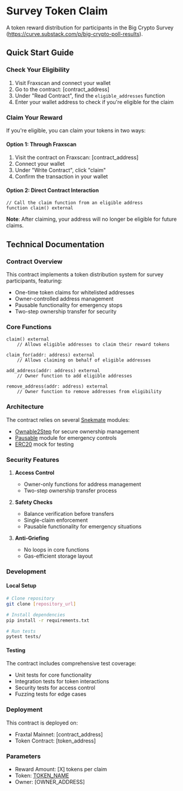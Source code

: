 # Survey Token Claim

A token reward distribution for participants in the Big Crypto Survey (https://curve.substack.com/p/big-crypto-poll-results).

## Quick Start Guide

### Check Your Eligibility

1. Visit Fraxscan and connect your wallet
2. Go to the contract: [contract_address]
3. Under "Read Contract", find the `eligible_addresses` function
4. Enter your wallet address to check if you're eligible for the claim

### Claim Your Reward

If you're eligible, you can claim your tokens in two ways:

#### Option 1: Through Fraxscan
1. Visit the contract on Fraxscan: [contract_address]
2. Connect your wallet
3. Under "Write Contract", click "claim"
4. Confirm the transaction in your wallet

#### Option 2: Direct Contract Interaction
```vyper
// Call the claim function from an eligible address
function claim() external
```

**Note**: After claiming, your address will no longer be eligible for future claims.

## Technical Documentation

### Contract Overview

This contract implements a token distribution system for survey participants, featuring:
- One-time token claims for whitelisted addresses
- Owner-controlled address management
- Pausable functionality for emergency stops
- Two-step ownership transfer for security

### Core Functions

```vyper
claim() external
    // Allows eligible addresses to claim their reward tokens

claim_for(addr: address) external
    // Allows claiming on behalf of eligible addresses

add_address(addr: address) external
    // Owner function to add eligible addresses

remove_address(addr: address) external
    // Owner function to remove addresses from eligibility
```

### Architecture

The contract relies on several [Snekmate](https://github.com/pcaversaccio/snekmate) modules:
- [Ownable2Step](https://github.com/pcaversaccio/snekmate/blob/main/src/snekmate/auth/ownable_2step.vy) for secure ownership management
- [Pausable](https://github.com/pcaversaccio/snekmate/blob/main/src/snekmate/utils/pausable.vy) module for emergency controls
- [ERC20](https://github.com/pcaversaccio/snekmate/blob/main/src/snekmate/tokens/erc20.vy) mock for testing

### Security Features

1. **Access Control**
   - Owner-only functions for address management
   - Two-step ownership transfer process

2. **Safety Checks**
   - Balance verification before transfers
   - Single-claim enforcement
   - Pausable functionality for emergency situations

3. **Anti-Griefing**
   - No loops in core functions
   - Gas-efficient storage layout

### Development

#### Local Setup
```bash
# Clone repository
git clone [repository_url]

# Install dependencies
pip install -r requirements.txt

# Run tests
pytest tests/
```

#### Testing
The contract includes comprehensive test coverage:
- Unit tests for core functionality
- Integration tests for token interactions
- Security tests for access control
- Fuzzing tests for edge cases

### Deployment

This contract is deployed on:
- Fraxtal Mainnet: [contract_address]
- Token Contract: [token_address]

### Parameters

- Reward Amount: [X] tokens per claim
- Token: [TOKEN_NAME]([TOKEN_SYMBOL])
- Owner: [OWNER_ADDRESS]

